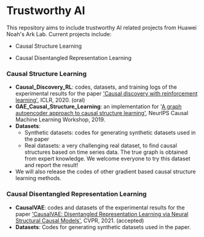 # Trustworthy AI

This repository aims to include trustworthy AI related projects from Huawei Noah's Ark Lab. 
Current projects include:

- Causal Structure Learning

- Causal Disentangled Representation Learning

### Causal Structure Learning

- **Causal_Discovery_RL**:  codes, datasets, and training logs of the experimental results for the paper
 ['Causal discovery with reinforcement learning'](https://openreview.net/forum?id=S1g2skStPB), ICLR, 2020. (oral)
- **GAE_Causal_Structure_Learning**: an implementation for '[A graph autoencoder approach to causal structure learning'](https://arxiv.org/abs/1911.07420), NeurIPS Causal Machine Learning Workshop, 2019.
- **Datasets**: 
    - Synthetic datasets: codes for generating synthetic datasets used in the paper
    - Real datasets: a very challenging real dataset, to find causal structures based on 
    time series data. The true graph is obtained from expert knowledge. We welcome everyone to try this dataset and 
    report the result!
- We will also release the codes of other gradient based causal structure learning methods.

### Causal Disentangled Representation Learning

- **CausalVAE**:  codes and datasets of the experimental results for the paper
 ['CausalVAE: Disentangled Representation Learning via Neural Structural Causal Models'](https://arxiv.org/pdf/2004.08697.pdf), CVPR, 2021. (accepted)
- **Datasets**: Codes for generating synthetic datasets used in the paper.
